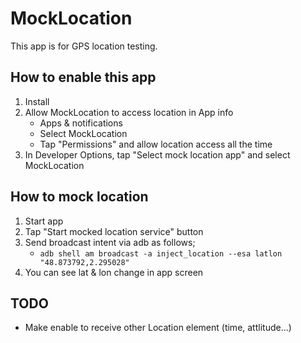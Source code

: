 # MockLocation

This app is for GPS location testing.

## How to enable this app

1. Install
1. Allow MockLocation to access location in App info
    * Apps & notifications
    * Select MockLocation
    * Tap "Permissions" and allow location access all the time
1. In Developer Options, tap "Select mock location app" and select MockLocation


## How to mock location

1. Start app
1. Tap "Start mocked location service" button
1. Send broadcast intent via adb as follows;
    * `adb shell am broadcast -a inject_location --esa latlon "48.873792,2.295028"`
1. You can see lat & lon change in app screen


## TODO

* Make enable to receive other Location element (time, attlitude...)